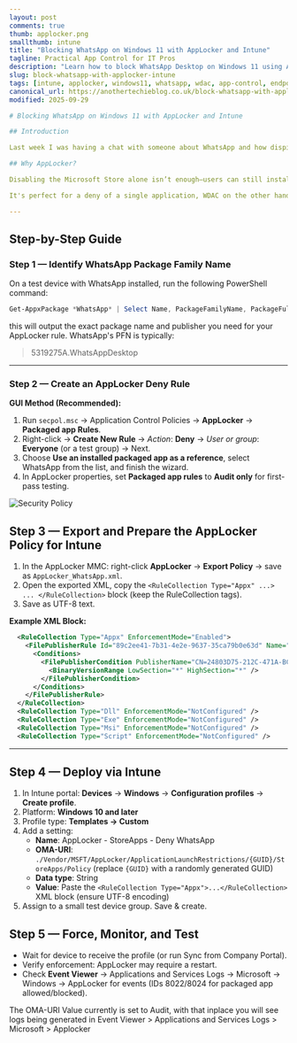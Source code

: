 ```yaml
---
layout: post
comments: true
thumb: applocker.png
smallthumb: intune
title: "Blocking WhatsApp on Windows 11 with AppLocker and Intune"
tagline: Practical App Control for IT Pros
description: "Learn how to block WhatsApp Desktop on Windows 11 using AppLocker and Intune. Step-by-step guide for IT engineers: identify the package family, create and deploy policies, and troubleshoot common issues."
slug: block-whatsapp-with-applocker-intune
tags: [intune, applocker, windows11, whatsapp, wdac, app-control, endpoint-security]
canonical_url: https://anothertechieblog.co.uk/block-whatsapp-with-applocker-intune
modified: 2025-09-29

# Blocking WhatsApp on Windows 11 with AppLocker and Intune

## Introduction

Last week I was having a chat with someone about WhatsApp and how dispite blocking the Microsoft Store App users were still getting the app downloaded and installed. I've not explored much of the Intune Endpoint Security configuration as I've been focusing on Autopilot and Application Deployments latley. So i decided i'd have a go over the weekend and here's the steps I took to block it. This could be applied to any other app as well. 

## Why AppLocker?

Disabling the Microsoft Store alone isn’t enough—users can still install WhatsApp via web links. AppLocker provides a robust solution by blocking the app based on its package family name (PFN), ensuring installation and execution are denied.

It's perfect for a deny of a single application, WDAC on the other hand is best for when you want to enforce an allow-list of trusted binaries, drivers and packaged apps.

---
```


## Step-by-Step Guide

### Step 1 — Identify WhatsApp Package Family Name

On a test device with WhatsApp installed, run the following PowerShell command:

```powershell
Get-AppxPackage *WhatsApp* | Select Name, PackageFamilyName, PackageFullName | Format-List
```

this will output the exact package name and publisher you need for your AppLocker rule. WhatsApp's PFN is typically:

> 5319275A.WhatsAppDesktop

---

### Step 2 — Create an AppLocker Deny Rule

**GUI Method (Recommended):**

1. Run `secpol.msc` → Application Control Policies → **AppLocker** → **Packaged app Rules**.
2. Right-click → **Create New Rule** → _Action_: **Deny** → _User or group_: **Everyone** (or a test group) → Next.
3. Choose **Use an installed packaged app as a reference**, select WhatsApp from the list, and finish the wizard.
4. In AppLocker properties, set **Packaged app rules** to **Audit only** for first-pass testing.

![Security Policy](/assets/images/2025-09-29-Intune-App-Locker-Block-WhatsApp/Local-Sec-Pol.png)

## Step 3 — Export and Prepare the AppLocker Policy for Intune

1. In the AppLocker MMC: right-click **AppLocker** → **Export Policy** → save as `AppLocker_WhatsApp.xml`.
2. Open the exported XML, copy the `<RuleCollection Type="Appx" ...> ... </RuleCollection>` block (keep the RuleCollection tags).
3. Save as UTF-8 text.

**Example XML Block:**

```xml
  <RuleCollection Type="Appx" EnforcementMode="Enabled">
    <FilePublisherRule Id="89c2ee41-7b31-4e2e-9637-35ca79b0e63d" Name="5319275A.WhatsAppDesktop, from WhatsApp Inc." Description="" UserOrGroupSid="S-1-1-0" Action="Audit">
      <Conditions>
        <FilePublisherCondition PublisherName="CN=24803D75-212C-471A-BC57-9EF86AB91435" ProductName="5319275A.WhatsAppDesktop" BinaryName="*">
          <BinaryVersionRange LowSection="*" HighSection="*" />
        </FilePublisherCondition>
      </Conditions>
    </FilePublisherRule>
  </RuleCollection>
  <RuleCollection Type="Dll" EnforcementMode="NotConfigured" />
  <RuleCollection Type="Exe" EnforcementMode="NotConfigured" />
  <RuleCollection Type="Msi" EnforcementMode="NotConfigured" />
  <RuleCollection Type="Script" EnforcementMode="NotConfigured" />
```
---

## Step 4 — Deploy via Intune

1. In Intune portal: **Devices** → **Windows** → **Configuration profiles** → **Create profile**.
2. Platform: **Windows 10 and later**
3. Profile type: **Templates → Custom**
4. Add a setting:
   - **Name**: AppLocker - StoreApps - Deny WhatsApp
   - **OMA-URI**: `./Vendor/MSFT/AppLocker/ApplicationLaunchRestrictions/{GUID}/StoreApps/Policy` (replace `{GUID}` with a randomly generated GUID)
   - **Data type**: String
   - **Value**: Paste the `<RuleCollection Type="Appx">...</RuleCollection>` XML block (ensure UTF-8 encoding)
5. Assign to a small test device group. Save & create.

## Step 5 — Force, Monitor, and Test

- Wait for device to receive the profile (or run Sync from Company Portal).
- Verify enforcement: AppLocker may require a restart.
- Check **Event Viewer** → Applications and Services Logs → Microsoft → Windows → AppLocker for events (IDs 8022/8024 for packaged app allowed/blocked).

The OMA-URI Value currently is set to Audit, with that inplace you will see logs being generated in Event Viewer > Applications and Services Logs > Microsoft > Applocker
